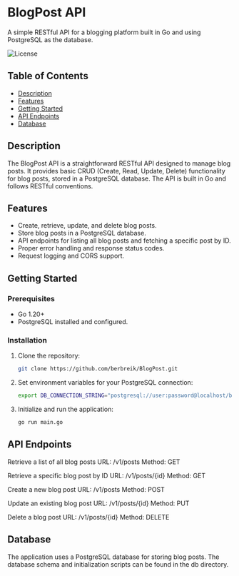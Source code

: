 # BlogPost API

A simple RESTful API for a blogging platform built in Go and using PostgreSQL as the database.

![License](https://img.shields.io/badge/license-MIT-blue)

## Table of Contents

- [Description](#description)
- [Features](#features)
- [Getting Started](#getting-started)
- [API Endpoints](#api-endpoints)
- [Database](#database)

## Description

The BlogPost API is a straightforward RESTful API designed to manage blog posts. It provides basic CRUD (Create, Read, Update, Delete) functionality for blog posts, stored in a PostgreSQL database. The API is built in Go and follows RESTful conventions.

## Features

- Create, retrieve, update, and delete blog posts.
- Store blog posts in a PostgreSQL database.
- API endpoints for listing all blog posts and fetching a specific post by ID.
- Proper error handling and response status codes.
- Request logging and CORS support.

## Getting Started

### Prerequisites

- Go 1.20+
- PostgreSQL installed and configured.

### Installation

1. Clone the repository:

   ```bash
   git clone https://github.com/berbreik/BlogPost.git
   
2. Set environment variables for your PostgreSQL connection:
     ```bash
     export DB_CONNECTION_STRING="postgresql://user:password@localhost/blogpost?sslmode=disable"

3. Initialize and run the application:
   ```bash
   go run main.go

## API Endpoints

Retrieve a list of all blog posts
URL: /v1/posts
Method: GET

Retrieve a specific blog post by ID
URL: /v1/posts/{id}
Method: GET

Create a new blog post
URL: /v1/posts
Method: POST

Update an existing blog post
URL: /v1/posts/{id}
Method: PUT

Delete a blog post
URL: /v1/posts/{id}
Method: DELETE

## Database
   The application uses a PostgreSQL database for storing blog posts.
   The database schema and initialization scripts can be found in the db directory.
